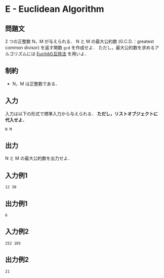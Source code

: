 # E - Euclidean Algorithm

## 問題文

2 つの正整数 N，M が与えられる．
N と M の最大公約数 (G.C.D.：greatest common divisor) を返す関数 `gcd` を作成せよ．
ただし，最大公約数を求めるアルゴリズムには [Euclidの互除法](https://ja.wikipedia.org/wiki/%E3%83%A6%E3%83%BC%E3%82%AF%E3%83%AA%E3%83%83%E3%83%89%E3%81%AE%E4%BA%92%E9%99%A4%E6%B3%95) を用いよ．

## 制約

- N，M は正整数である．

## 入力

入力は以下の形式で標準入力から与えられる．
**ただし，リストオブジェクトに代入せよ．**

```
N M
```

## 出力

N と M の最大公約数を出力せよ．

## 入力例1

```
12 30
```

## 出力例1

```
6
```

## 入力例2

```
252 105
```

## 出力例2

```
21
```
